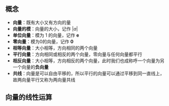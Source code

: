 
## 概念

- **向量**：既有大小又有方向的量
- **向量的模**：向量的大小，记作 $\left|a\right|$
- **单位向量**：模为 1 的向量，记作 $\mathbf{e}$
- **零向量**：模为0的向量，记作 $\textbf{0}$ 
- **相等向量**：大小相等，方向相同的两个向量
- **平行向量**：方向相同或相反的两个向量，零向量与任何向量都平行
- **相反向量**：大小相等，方向相反的两个向量，此时我们也成称呼一个向量为另一个向量的**负向量**
- **共线**：向量是可以自由平移的，所以平行的向量可以通过平移到同一直线上，故两向量平行又称为两向量共线

## 向量的线性运算

